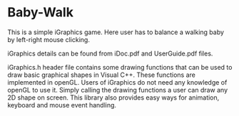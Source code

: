 # Baby-Walk
This is a simple iGraphics game. Here user has to balance a walking baby by left-right mouse clicking.

iGraphics details can be found from iDoc.pdf and UserGuide.pdf files.

iGraphics.h header file contains some drawing functions that can be used to draw basic graphical shapes in Visual C++. These functions are implemented in openGL. Users of iGraphics do not need any knowledge of openGL to use it. Simply calling the drawing functions a user can draw any 2D shape on screen. This library also provides easy ways for animation, keyboard and mouse event handling.
